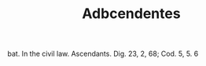---
title: Adbcendentes
permalink: "/definitions/adbcendentes.html"
body: bat. In the civil law. Ascendants. Dig. 23, 2, 68; Cod. 5, 5. 6
published_at: '2018-07-07'
layout: post
---